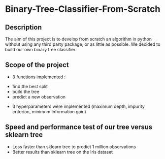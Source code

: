 # Binary-Tree-Classifier-From-Scratch

## Description
The aim of this project is to develop from scratch an algorithm in python without using any third party package, or as little as possible. We decided to build our own binary tree classifier.
 
## Scope of the project
* 3 functions implemented :
 - find the best split
 - build the tree
 - predict a new observation
* 3 hyperparameters were implemented (maximum depth, impurity criterion, minimum information gain)

## Speed and performance test of our tree versus sklearn tree
* Less faster than sklearn tree to predict 1 million observations
* Better results than sklearn tree on the Iris dataset
